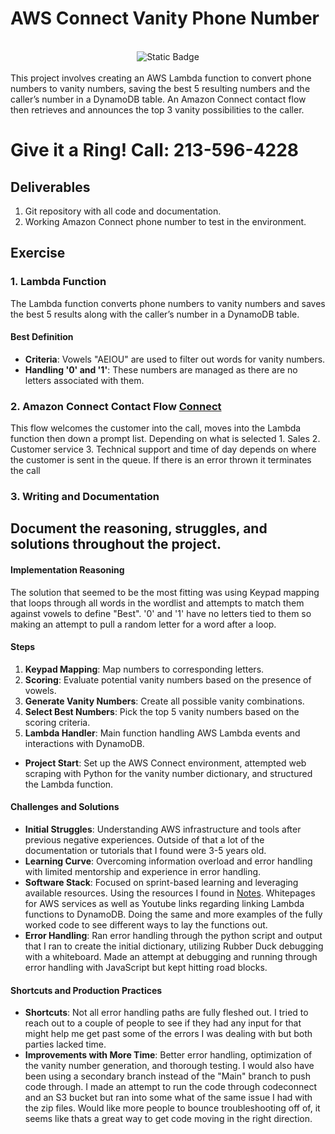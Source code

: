 # AWS Connect Vanity Phone Number
<br>
<div align="center">
  <img alt="Static Badge" src="https://img.shields.io/badge/Thanks_for-Stopping_In-blue">
</div>
<br>
This project involves creating an AWS Lambda function to convert phone numbers to vanity numbers, saving the best 5 resulting numbers and the caller’s number in a DynamoDB table. An Amazon Connect contact flow then retrieves and announces the top 3 vanity possibilities to the caller.

# Give it a Ring! Call: 213-596-4228

## Deliverables
1. Git repository with all code and documentation.
2. Working Amazon Connect phone number to test in the environment.

## Exercise

### 1. Lambda Function
The Lambda function converts phone numbers to vanity numbers and saves the best 5 results along with the caller’s number in a DynamoDB table.

#### Best Definition
- **Criteria**: Vowels "AEIOU" are used to filter out words for vanity numbers.
- **Handling '0' and '1'**: These numbers are managed as there are no letters associated with them.

### 2. Amazon Connect Contact Flow [Connect](/Connect-Pictures/AWS-Connect-Flow.PNG)
This flow welcomes the customer into the call, moves into the Lambda function then down a prompt list. Depending on what is selected 1. Sales 2. Customer service 3. Technical support and time of day depends on where the customer is sent in the queue. If there is an error thrown it terminates the call

### 3. Writing and Documentation

## Document the reasoning, struggles, and solutions throughout the project.

#### Implementation Reasoning
The solution that seemed to be the most fitting was using Keypad mapping that loops through all words in the wordlist and attempts to match them against vowels to define "Best". '0' and '1' have no letters tied to them so making an attempt to pull a random letter for a word after a loop. 

#### Steps
1. **Keypad Mapping**: Map numbers to corresponding letters.
2. **Scoring**: Evaluate potential vanity numbers based on the presence of vowels.
3. **Generate Vanity Numbers**: Create all possible vanity combinations.
4. **Select Best Numbers**: Pick the top 5 vanity numbers based on the scoring criteria.
5. **Lambda Handler**: Main function handling AWS Lambda events and interactions with DynamoDB.

- **Project Start**: Set up the AWS Connect environment, attempted web scraping with Python for the vanity number dictionary, and structured the Lambda function.

#### Challenges and Solutions
- **Initial Struggles**: Understanding AWS infrastructure and tools after previous negative experiences. Outside of that a lot of the documentation or tutorials that I found were 3-5 years old. 
- **Learning Curve**: Overcoming information overload and error handling with limited mentorship and experience in error handling.
- **Software Stack**: Focused on sprint-based learning and leveraging available resources. Using the resources I found in [Notes](/notes.md). Whitepages for AWS services as well as Youtube links regarding linking Lambda functions to DynamoDB. Doing the same and more examples of the fully worked code to see different ways to lay the functions out. 
- **Error Handling**: Ran error handling through the python script and output that I ran to create the initial dictionary, utilizing Rubber Duck debugging with a whiteboard. Made an attempt at debugging and running through error handling with JavaScript but kept hitting road blocks. 

#### Shortcuts and Production Practices
- **Shortcuts**: Not all error handling paths are fully fleshed out. I tried to reach out to a couple of people to see if they had any input for that might help me get past some of the errors I was dealing with but both parties lacked time. 
- **Improvements with More Time**: Better error handling, optimization of the vanity number generation, and thorough testing. I would also have been using a secondary branch instead of the "Main" branch to push code through. I made an attempt to run the code through codeconnect and an S3 bucket but ran into some what of the same issue I had with the zip files. Would like more people to bounce troubleshooting off of, it seems like thats a great way to get code moving in the right direction. 